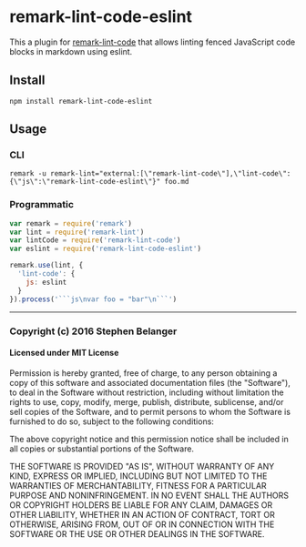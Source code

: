 # remark-lint-code-eslint

This a plugin for [remark-lint-code](https://github.com/qard/remark-lint-code)
that allows linting fenced JavaScript code blocks in markdown using eslint.

## Install

```console
npm install remark-lint-code-eslint
```

## Usage

### CLI

```console
remark -u remark-lint="external:[\"remark-lint-code\"],\"lint-code\":{\"js\":\"remark-lint-code-eslint\"}" foo.md
```

### Programmatic

```js
var remark = require('remark')
var lint = require('remark-lint')
var lintCode = require('remark-lint-code')
var eslint = require('remark-lint-code-eslint')

remark.use(lint, {
  'lint-code': {
    js: eslint
  }
}).process('```js\nvar foo = "bar"\n```')
```

---

### Copyright (c) 2016 Stephen Belanger
#### Licensed under MIT License

Permission is hereby granted, free of charge, to any person obtaining a copy of this software and associated documentation files (the "Software"), to deal in the Software without restriction, including without limitation the rights to use, copy, modify, merge, publish, distribute, sublicense, and/or sell copies of the Software, and to permit persons to whom the Software is furnished to do so, subject to the following conditions:

The above copyright notice and this permission notice shall be included in all copies or substantial portions of the Software.

THE SOFTWARE IS PROVIDED "AS IS", WITHOUT WARRANTY OF ANY KIND, EXPRESS OR IMPLIED, INCLUDING BUT NOT LIMITED TO THE WARRANTIES OF MERCHANTABILITY, FITNESS FOR A PARTICULAR PURPOSE AND NONINFRINGEMENT. IN NO EVENT SHALL THE AUTHORS OR COPYRIGHT HOLDERS BE LIABLE FOR ANY CLAIM, DAMAGES OR OTHER LIABILITY, WHETHER IN AN ACTION OF CONTRACT, TORT OR OTHERWISE, ARISING FROM, OUT OF OR IN CONNECTION WITH THE SOFTWARE OR THE USE OR OTHER DEALINGS IN THE SOFTWARE.

